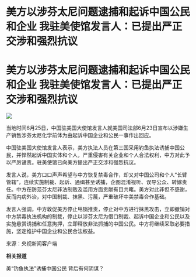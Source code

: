 # 美方以涉芬太尼问题逮捕和起诉中国公民和企业 我驻美使馆发言人：已提出严正交涉和强烈抗议

# 美方以涉芬太尼问题逮捕和起诉中国公民和企业 我驻美使馆发言人：已提出严正交涉和强烈抗议

![](https://inews.gtimg.com/om_bt/OtTne0LFzJlxKOBTQmvGYkaMYWg77oL-d5B35YFjpeEvAAA/1000)

当地时间6月25日，中国驻美国大使馆发言人就美国司法部6月23日宣布以涉嫌生产销售涉芬太尼化学前体为由起诉中国企业和公民一事作出回应。

中国驻美国大使馆发言人表示，美方执法人员在第三国采用钓鱼执法诱捕中国公民，并悍然起诉中国实体和个人，严重侵害有关企业和个人合法权利，中方对此予以严厉谴责。驻美使馆已向美方提出严正交涉和强烈抗议。

发言人说，美方口口声声希望与中方恢复禁毒合作，却又对中国公司和个人“长臂管辖”，连续实施制裁、起诉、通缉甚至诱捕，企图混淆视听、误导公众、转嫁责任。中方在防范芬太尼非法制贩及滥用方面贡献有目共睹。美方对此非但不感谢，反而内病外治，对中国制裁、抹黑、污蔑，严重破坏中美禁毒合作基础。

发言人强调，中方敦促美方停止甩锅推责，停止对中方进行抹黑攻击，立即撤销对中方禁毒执法机构的制裁，停止以涉芬太尼为借口制裁、起诉中国企业和公民以及实施悬赏诱捕和任意拘押，立即释放非法抓捕的中国公民。中方将继续采取必要措施，坚定维护中国企业和公民合法权益。

来源：央视新闻客户端

**相关报道**

美“钓鱼执法”诱捕中国公民 背后有何阴谋？

